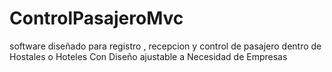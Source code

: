 # ControlPasajeroMvc
software diseñado  para registro , recepcion y control de pasajero dentro de Hostales o Hoteles Con Diseño ajustable a Necesidad de Empresas
